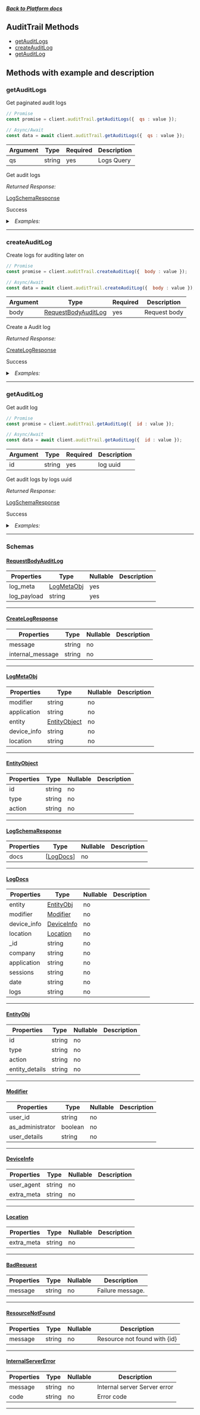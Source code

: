 



##### [Back to Platform docs](./README.md)

## AuditTrail Methods

* [getAuditLogs](#getauditlogs)
* [createAuditLog](#createauditlog)
* [getAuditLog](#getauditlog)



## Methods with example and description


### getAuditLogs
Get paginated audit logs



```javascript
// Promise
const promise = client.auditTrail.getAuditLogs({  qs : value });

// Async/Await
const data = await client.auditTrail.getAuditLogs({  qs : value });
```





| Argument  |  Type  | Required | Description |
| --------- | -----  | -------- | ----------- | 
| qs | string | yes | Logs Query |  



Get audit logs

*Returned Response:*




[LogSchemaResponse](#LogSchemaResponse)

Success




<details>
<summary><i>&nbsp; Examples:</i></summary>


<details>
<summary><i>&nbsp; default</i></summary>

```json
{
  "value": {
    "docs": [
      {
        "entity": {
          "type": "sales-channel-configuration",
          "id": "5dcbf6065862c28d81beb025",
          "action": "update"
        },
        "modifier": {
          "as_administrator": true,
          "user_id": "5d8391fa7f6b58553d02eb63",
          "user_details": {
            "firstName": "Hitesh",
            "email": "hiteshjha@gofynd.com"
          }
        },
        "device_info": {
          "user_agent": "Mozilla/5.0 (X11; Linux x86_64) AppleWebKit/537.36 (KHTML, like Gecko) Chrome/87.0.4280.88 Safari/537.36"
        },
        "location": {
          "IP": "103.226.87.213"
        },
        "_id": "602a1366a7486d63f1e915b2",
        "company": 61,
        "application": "5d63686df2a4f7806b76bb32",
        "sessions": "",
        "date": "2021-02-15T06:23:32.098Z",
        "logs": {
          "modified_by": "5d8391fa7f6b58553d02eb63"
        },
        "created_at": "2021-02-15T06:23:34.497Z",
        "modified_at": "2021-02-15T06:23:34.497Z",
        "meta": {
          "browser": "Linux - Chrome",
          "device": ""
        }
      }
    ]
  }
}
```
</details>

</details>









---


### createAuditLog
Create logs for auditing later on



```javascript
// Promise
const promise = client.auditTrail.createAuditLog({  body : value });

// Async/Await
const data = await client.auditTrail.createAuditLog({  body : value });
```





| Argument  |  Type  | Required | Description |
| --------- | -----  | -------- | ----------- |
| body | [RequestBodyAuditLog](#RequestBodyAuditLog) | yes | Request body |


Create a Audit log

*Returned Response:*




[CreateLogResponse](#CreateLogResponse)

Success




<details>
<summary><i>&nbsp; Examples:</i></summary>


<details>
<summary><i>&nbsp; default</i></summary>

```json
{
  "value": {
    "message": "Audit log recorded successfully !",
    "internal_message": "Audit log queued"
  }
}
```
</details>

</details>









---


### getAuditLog
Get audit log



```javascript
// Promise
const promise = client.auditTrail.getAuditLog({  id : value });

// Async/Await
const data = await client.auditTrail.getAuditLog({  id : value });
```





| Argument  |  Type  | Required | Description |
| --------- | -----  | -------- | ----------- | 
| id | string | yes | log uuid |  



Get audit logs by logs uuid

*Returned Response:*




[LogSchemaResponse](#LogSchemaResponse)

Success




<details>
<summary><i>&nbsp; Examples:</i></summary>


<details>
<summary><i>&nbsp; default</i></summary>

```json
{
  "value": {
    "docs": [
      {
        "entity": {
          "type": "sales-channel-configuration",
          "id": "5dcbf6065862c28d81beb025",
          "action": "update"
        },
        "modifier": {
          "as_administrator": true,
          "user_id": "5d8391fa7f6b58553d02eb63",
          "user_details": {
            "firstName": "Hitesh",
            "email": "hiteshjha@gofynd.com"
          }
        },
        "device_info": {
          "user_agent": "Mozilla/5.0 (X11; Linux x86_64) AppleWebKit/537.36 (KHTML, like Gecko) Chrome/87.0.4280.88 Safari/537.36"
        },
        "location": {
          "IP": "103.226.87.213"
        },
        "_id": "602a1366a7486d63f1e915b2",
        "company": 61,
        "application": "5d63686df2a4f7806b76bb32",
        "sessions": "",
        "date": "2021-02-15T06:23:32.098Z",
        "logs": {
          "modified_by": "5d8391fa7f6b58553d02eb63"
        },
        "created_at": "2021-02-15T06:23:34.497Z",
        "modified_at": "2021-02-15T06:23:34.497Z",
        "meta": {
          "browser": "Linux - Chrome",
          "device": ""
        }
      }
    ]
  }
}
```
</details>

</details>









---



### Schemas

 
 
 #### [RequestBodyAuditLog](#RequestBodyAuditLog)

 | Properties | Type | Nullable | Description |
 | ---------- | ---- | -------- | ----------- |
 | log_meta | [LogMetaObj](#LogMetaObj) |  yes  |  |
 | log_payload | string |  yes  |  |

---


 
 
 #### [CreateLogResponse](#CreateLogResponse)

 | Properties | Type | Nullable | Description |
 | ---------- | ---- | -------- | ----------- |
 | message | string |  no  |  |
 | internal_message | string |  no  |  |

---


 
 
 #### [LogMetaObj](#LogMetaObj)

 | Properties | Type | Nullable | Description |
 | ---------- | ---- | -------- | ----------- |
 | modifier | string |  no  |  |
 | application | string |  no  |  |
 | entity | [EntityObject](#EntityObject) |  no  |  |
 | device_info | string |  no  |  |
 | location | string |  no  |  |

---


 
 
 #### [EntityObject](#EntityObject)

 | Properties | Type | Nullable | Description |
 | ---------- | ---- | -------- | ----------- |
 | id | string |  no  |  |
 | type | string |  no  |  |
 | action | string |  no  |  |

---


 
 
 #### [LogSchemaResponse](#LogSchemaResponse)

 | Properties | Type | Nullable | Description |
 | ---------- | ---- | -------- | ----------- |
 | docs | [[LogDocs](#LogDocs)] |  no  |  |

---


 
 
 #### [LogDocs](#LogDocs)

 | Properties | Type | Nullable | Description |
 | ---------- | ---- | -------- | ----------- |
 | entity | [EntityObj](#EntityObj) |  no  |  |
 | modifier | [Modifier](#Modifier) |  no  |  |
 | device_info | [DeviceInfo](#DeviceInfo) |  no  |  |
 | location | [Location](#Location) |  no  |  |
 | _id | string |  no  |  |
 | company | string |  no  |  |
 | application | string |  no  |  |
 | sessions | string |  no  |  |
 | date | string |  no  |  |
 | logs | string |  no  |  |

---


 
 
 #### [EntityObj](#EntityObj)

 | Properties | Type | Nullable | Description |
 | ---------- | ---- | -------- | ----------- |
 | id | string |  no  |  |
 | type | string |  no  |  |
 | action | string |  no  |  |
 | entity_details | string |  no  |  |

---


 
 
 #### [Modifier](#Modifier)

 | Properties | Type | Nullable | Description |
 | ---------- | ---- | -------- | ----------- |
 | user_id | string |  no  |  |
 | as_administrator | boolean |  no  |  |
 | user_details | string |  no  |  |

---


 
 
 #### [DeviceInfo](#DeviceInfo)

 | Properties | Type | Nullable | Description |
 | ---------- | ---- | -------- | ----------- |
 | user_agent | string |  no  |  |
 | extra_meta | string |  no  |  |

---


 
 
 #### [Location](#Location)

 | Properties | Type | Nullable | Description |
 | ---------- | ---- | -------- | ----------- |
 | extra_meta | string |  no  |  |

---


 
 
 #### [BadRequest](#BadRequest)

 | Properties | Type | Nullable | Description |
 | ---------- | ---- | -------- | ----------- |
 | message | string |  no  | Failure message. |

---


 
 
 #### [ResourceNotFound](#ResourceNotFound)

 | Properties | Type | Nullable | Description |
 | ---------- | ---- | -------- | ----------- |
 | message | string |  no  | Resource not found with {id} |

---


 
 
 #### [InternalServerError](#InternalServerError)

 | Properties | Type | Nullable | Description |
 | ---------- | ---- | -------- | ----------- |
 | message | string |  no  | Internal server Server error |
 | code | string |  no  | Error code |

---




